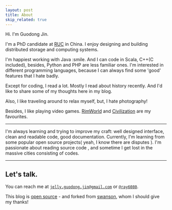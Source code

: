 ```yaml
---
layout: post
title: About
skip_related: true
---
```


Hi. I'm Guodong Jin.

I'm a PhD candidate at [RUC](http://www.ruc.edu.cn/en) in China. I enjoy designing and building distributed storage and computing systems.

I'm happiest working with Java :smile. And I can code in Scala, C++(C included), besides, Python and PHP are less familiar ones. I'm interested in different programming languages, because I can always find some 'good' features that I hate badly.

Except for coding, I read a lot. Mostly I read about history recently. And I'd like to share some of my thoughts here in my blog.

Also, I like traveling around to relax myself, but, I hate photography!

Besides, I like playing video games. [RimWorld][rim] and [Civilization][civ] are my favourites.

---

I'm always learning and trying to improve my craft: well designed interface, clean and readable code, good documentation. Currently, I'm learning from some popular open source projects( yeah, I know there are disputes ). I'm passionate about reading source code , and sometime I get lost in the massive cities consisting of codes.

---

## Let's talk.

You can reach me at [`jelly.guodong.jin@gmail.com`][email] or [`@ray6080`][twitter].

This blog is [open source][os] - and forked from [swanson][sw], whom I should give my thanks!

[os]: https://github.com/ray6080/ray6080.github.io
[email]: mailto:jelly.guodong.jin@gmail.com
[twitter]: https://www.linkedin.com/in/jellyking/
[sw]: https://twitter.com/ray6080
[rim]: http://store.steampowered.com/app/294100/
[civ]: http://store.steampowered.com/app/8930/


